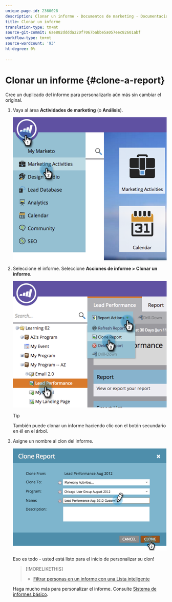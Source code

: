 ```yaml
---
unique-page-id: 2360028
description: Clonar un informe - Documentos de marketing - Documentación del producto
title: Clonar un informe
translation-type: tm+mt
source-git-commit: 6ae882dddda220f7067babbe5a057eec82601abf
workflow-type: tm+mt
source-wordcount: '93'
ht-degree: 0%

---
```



# Clonar un informe {#clone-a-report}

Cree un duplicado del informe para personalizarlo aún más sin cambiar el original.

1. Vaya al área **Actividades de marketing** (o **Análisis**).

   ![](assets/image2014-9-16-14-3a23-3a46.png)

1. Seleccione el informe. Seleccione **Acciones de informe > Clonar un informe**.

   ![](assets/image2014-9-16-14-3a23-3a53.png)

   >[!TIP]
   >
   >También puede clonar un informe haciendo clic con el botón secundario en él en el árbol.

1. Asigne un nombre al clon del informe.

   ![](assets/image2014-9-16-14-3a23-3a57.png)

   Eso es todo - usted está listo para el inicio de personalizar su clon!

   >[!MORELIKETHIS]
   >
   >
   >    
   >    
   >    * [Filtrar personas en un informe con una Lista inteligente](../../../../product-docs/reporting/basic-reporting/editing-reports/filter-people-in-a-report-with-a-smart-list.md)


   Haga mucho más para personalizar el informe. Consulte [Sistema de informes básico](https://docs.marketo.com/display/docs/basic+reporting).

